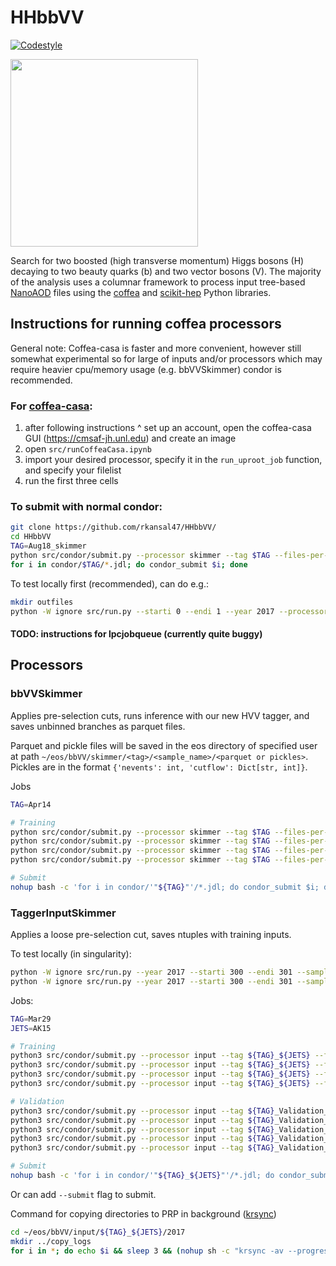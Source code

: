 # HHbbVV

[![Codestyle](https://img.shields.io/badge/code%20style-black-000000.svg)](https://github.com/psf/black)

<p align="left">
  <img width="300" src="https://raw.githubusercontent.com/rkansal47/HHbbVV/main/figure.png" />
</p>

Search for two boosted (high transverse momentum) Higgs bosons (H) decaying to two beauty quarks (b) and two vector bosons (V). The majority of the analysis uses a columnar framework to process input tree-based [NanoAOD](https://twiki.cern.ch/twiki/bin/view/CMSPublic/WorkBookNanoAOD) files using the [coffea](https://coffeateam.github.io/coffea/) and [scikit-hep](https://scikit-hep.org) Python libraries.

## Instructions for running coffea processors

General note: Coffea-casa is faster and more convenient, however still somewhat experimental so for large of inputs and/or processors which may require heavier cpu/memory usage (e.g. bbVVSkimmer) condor is recommended.

### For [coffea-casa](https://coffea-casa.readthedocs.io/en/latest/cc_user.html):
1. after following instructions ^ set up an account, open the coffea-casa GUI (https://cmsaf-jh.unl.edu) and create an image
2. open `src/runCoffeaCasa.ipynb`
3. import your desired processor, specify it in the `run_uproot_job` function, and specify your filelist
4. run the first three cells


### To submit with normal condor:

```bash
git clone https://github.com/rkansal47/HHbbVV/
cd HHbbVV
TAG=Aug18_skimmer
python src/condor/submit.py --processor skimmer --tag $TAG --files-per-job 20  # will need python3 (recommended to set up via miniconda)
for i in condor/$TAG/*.jdl; do condor_submit $i; done
```

To test locally first (recommended), can do e.g.:

```bash
mkdir outfiles
python -W ignore src/run.py --starti 0 --endi 1 --year 2017 --processor skimmer --executor iterative --samples HWW --subsamples GluGluToHHTobbVV_node_cHHH1_pn4q
```

#### TODO: instructions for lpcjobqueue (currently quite buggy)

## Processors

### bbVVSkimmer

Applies pre-selection cuts, runs inference with our new HVV tagger, and saves unbinned branches as parquet files.

Parquet and pickle files will be saved in the eos directory of specified user at path `~/eos/bbVV/skimmer/<tag>/<sample_name>/<parquet or pickles>`. Pickles are in the format `{'nevents': int, 'cutflow': Dict[str, int]}`.

Jobs
```bash
TAG=Apr14

# Training
python src/condor/submit.py --processor skimmer --tag $TAG --files-per-job 20 --samples HWW --subsamples GluGluToHHTobbVV_node_cHHH1_pn4q
python src/condor/submit.py --processor skimmer --tag $TAG --files-per-job 20 --samples QCD
python src/condor/submit.py --processor skimmer --tag $TAG --files-per-job 20 --samples TTbar --subsamples TTToHadronic TTToSemiLeptonic
python src/condor/submit.py --processor skimmer --tag $TAG --files-per-job 20 --samples SingleTop --subsamples ST_tW_antitop_5f_inclusiveDecays ST_tW_top_5f_inclusiveDecays

# Submit
nohup bash -c 'for i in condor/'"${TAG}"'/*.jdl; do condor_submit $i; done' &> tmp/submitout.txt &
```


### TaggerInputSkimmer

Applies a loose pre-selection cut, saves ntuples with training inputs.

To test locally (in singularity):
```bash
python -W ignore src/run.py --year 2017 --starti 300 --endi 301 --samples HWWPrivate --subsamples jhu_HHbbWW --processor input --label AK15_H_VV
python -W ignore src/run.py --year 2017 --starti 300 --endi 301 --samples QCD --subsamples QCD_Pt_1000to1400 --processor input --label AK15_QCD --njets 1 --maxchunks 1
```

Jobs:
```bash
TAG=Mar29
JETS=AK15

# Training
python3 src/condor/submit.py --processor input --tag ${TAG}_${JETS} --files-per-job 1 --samples QCD --label ${JETS}_QCD --njets 1 --maxchunks 1 --subsamples QCD_Pt_300to470 QCD_Pt_470to600 QCD_Pt_600to800 QCD_Pt_800to1000 QCD_Pt_1000to1400
python3 src/condor/submit.py --processor input --tag ${TAG}_${JETS} --files-per-job 20 --samples HWWPrivate --subsamples BulkGravitonToHHTo4W_JHUGen_MX-600to6000_MH-15to250_v2_ext1 BulkGravitonToHHTo4W_JHUGen_MX-600to6000_MH-15to250_v2 --label ${JETS}_H_VV --njets 2
python3 src/condor/submit.py --processor input --tag ${TAG}_${JETS} --files-per-job 5 --samples TTbar --label ${JETS}_Top --njets 2 --maxchunks 10 --subsamples TTToSemiLeptonic TTToHadronic 
python3 src/condor/submit.py --processor input --tag ${TAG}_${JETS} --files-per-job 5 --samples	WJetsToLNu --label ${JETS}_WJets --njets 1 --subsamples WJetsToLNu_HT-200To400 WJetsToLNu_HT-400To600 WJetsToLNu_HT-600To800 WJetsToLNu_HT-800To1200 WJetsToLNu_HT-1200To2500 WJetsToLNu_HT-2500ToInf

# Validation
python3 src/condor/submit.py --processor input --tag ${TAG}_Validation_${JETS} --files-per-job 20 --samples HWWPrivate --subsamples jhu_HHbbWW jhu_HHbbZZ pythia_HHbbWW --label ${JETS}_H_VV --njets 2
python3 src/condor/submit.py --processor input --tag ${TAG}_Validation_${JETS} --files-per-job 2 --samples HWW --subsamples GluGluToHHTobbVV_node_cHHH1_pn4q --label ${JETS}_H_VV --njets 2
python3 src/condor/submit.py --processor input --tag ${TAG}_Validation_${JETS} --files-per-job 1 --samples HWWPrivate --subsamples GluGluToHHTo4V_node_cHHH1 --label ${JETS}_H_VV --njets 2
python3 src/condor/submit.py --processor input --tag ${TAG}_Validation_${JETS} --files-per-job 20 --samples HWWPrivate --subsamples GluGluToBulkGravitonToHHTo4W_JHUGen_M-2500_narrow --label ${JETS}_H_VV --njets 2
python3 src/condor/submit.py --processor input --tag ${TAG}_Validation_${JETS} --files-per-job 2 --samples HWW --subsamples GluGluHToWWToLNuQQ --label ${JETS}_H_VV --njets 2

# Submit
nohup bash -c 'for i in condor/'"${TAG}_${JETS}"'/*.jdl; do condor_submit $i; done' &> tmp/submitout.txt &
```

Or can add `--submit` flag to submit.

Command for copying directories to PRP in background ([krsync](https://serverfault.com/a/887402))
```bash
cd ~/eos/bbVV/input/${TAG}_${JETS}/2017
mkdir ../copy_logs
for i in *; do echo $i && sleep 3 && (nohup sh -c "krsync -av --progress --stats $i/root/ hwwtaggerdep-66468dbdd8-dwr4l:/hwwtaggervol/training/[FOLDER]/$i" &> ../copy_logs/$i.txt &) done```
